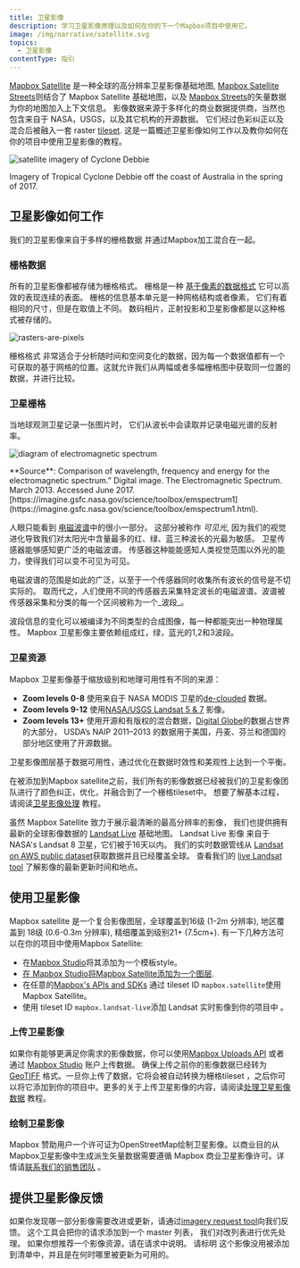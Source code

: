 ```yaml
---
title: 卫星影像
description: 学习卫星影像原理以及如何在你的下一个Mapbox项目中使用它。
image: /img/narrative/satellite.svg
topics:
  - 卫星影像
contentType: 指引
---
```


[Mapbox Satellite](/help/glossary/mapbox-satellite) 是一种全球的高分辨率卫星影像基础地图,  [Mapbox Satellite Streets](https://www.mapbox.com/maps/satellite)则结合了 Mapbox Satellite 基础地图，以及 [Mapbox Streets](https://www.mapbox.com/maps/streets/)的矢量数据为你的地图加入上下文信息。 影像数据来源于多样化的商业数据提供商，当然也包含来自于 NASA，USGS，以及其它机构的开源数据。 它们经过色彩纠正以及混合后被融入一套 raster [tileset](/help/glossary/tileset/). 这是一篇概述卫星影像如何工作以及教你如何在你的项目中使用卫星影像的教程。

![satellite imagery of Cyclone Debbie](/help/img/satellite/cyclone-debbie.jpg)

<div class='caption' markdown='1'>
Imagery of Tropical Cyclone Debbie off the coast of Australia in the spring of 2017.
</div>

## 卫星影像如何工作

我们的卫星影像来自于多样的栅格数据 并通过Mapbox加工混合在一起。

### 栅格数据

所有的卫星影像都被存储为栅格格式。 栅格是一种 [基于像素的数据格式](http://en.wikipedia.org/wiki/Raster_graphics) 它可以高效的表现连续的表面。 栅格的信息基本单元是一种网格结构或者像素， 它们有着相同的尺寸，但是在取值上不同。 数码相片，正射投影和卫星影像都是以这种格式被存储的。

![rasters-are-pixels](/help/img/satellite/rasters-are-pixels.png)

栅格格式 非常适合于分析随时间和空间变化的数据，因为每一个数据值都有一个可获取的基于网格的位置。这就允许我们从两幅或者多幅栅格图中获取同一位置的数据，并进行比较。

### 卫星栅格

当地球观测卫星记录一张图片时， 它们从波长中会读取并记录电磁光谱的反射率。

![diagram of electromagnetic spectrum](/help/img/satellite/rasters-emspectrum.png)

<div class='caption' markdown='1'>
**Source**: Comparison of wavelength, frequency and energy for the electromagnetic spectrum.” Digital image. The Electromagnetic Spectrum. March 2013. Accessed June 2017. [https://imagine.gsfc.nasa.gov/science/toolbox/emspectrum1](https://imagine.gsfc.nasa.gov/science/toolbox/emspectrum1.html).
</div>

<!--copyeditor ignore previously-->
人眼只能看到 [电磁波谱](http://en.wikipedia.org/wiki/Electromagnetic_spectrum)中的很小一部分。 这部分被称作 _可见光_, 因为我们的视觉进化导致我们对太阳光中含量最多的红、绿、蓝三种波长的光最为敏感。 卫星传感器能够感知更广泛的电磁波谱。 传感器这种能能感知人类视觉范围以外光的能力，使得我们可以变不可见为可见。

电磁波谱的范围是如此的广泛，以至于一个传感器同时收集所有波长的信号是不切实际的。 取而代之，人们使用不同的传感器去采集特定波长的电磁波谱。波谱被传感器采集和分类的每一个区间被称为一个_波段_。

波段信息的变化可以被编译为不同类型的合成图像，每一种都能突出一种物理属性。 Mapbox 卫星影像主要依赖组成红，绿，蓝光的1,2和3波段。

### 卫星资源

Mapbox 卫星影像基于缩放级别和地理可用性有不同的来源： 

- **Zoom levels 0-8** 使用来自于 NASA MODIS 卫星的[de-clouded](https://www.mapbox.com/blog/improving-mapbox-satellite-by-making-clouds-disappear/) 数据。
- **Zoom levels 9-12** 使用[NASA/USGS Landsat 5 & 7](https://www.mapbox.com/blog/open-aerial/) 影像。
- **Zoom levels 13+** 使用开源和有版权的混合数据，[Digital Globe](https://www.mapbox.com/blog/digital-globe-partnership/)的数据占世界的大部分， USDA’s NAIP 2011–2013 的数据用于美国，丹麦、芬兰和德国的部分地区使用了开源数据。

卫星影像图层基于数据可用性，通过优化在数据时效性和美观性上达到一个平衡。

在被添加到Mapbox satellite之前，我们所有的影像数据已经被我们的卫星影像团队进行了颜色纠正，优化，并融合到了一个栅格tileset中。 想要了解基本过程，请阅读[卫星影像处理](/help/tutorials/processing-satellite-imagery) 教程。

虽然 Mapbox Satellite 致力于展示最清晰的最高分辨率的影像， 我们也提供拥有最新的全球影像数据的 [Landsat Live](/help/glossary/landsat-live) 基础地图。 Landsat Live 影像 来自于 NASA's Landsat 8 卫星，它们被于16天以内。 我们的实时数据管线从 [Landsat on AWS public dataset](https://aws.amazon.com/public-datasets/landsat/)获取数据并且已经覆盖全球。 查看我们的 [live Landsat tool](https://www.mapbox.com/bites/00145/#8/39.996/25.131) 了解影像的最新更新时间和地点。

## 使用卫星影像

Mapbox satellite 是一个复合影像图层，全球覆盖到16级  (1-2m 分辨率), 地区覆盖到 18级 (0.6-0.3m 分辨率), 精细覆盖到级别21+ (7.5cm+). 有一下几种方法可以在你的项目中使用Mapbox Satellite:

- 在[Mapbox Studio](https://www.mapbox.com/studio-manual/reference/styles/#pick-a-template)将其添加为一个模板style。
- [在 Mapbox Studio将Mapbox Satellite添加为一个图层](https://www.mapbox.com/studio-manual/reference/styles/#new-layer).
-  在任意的[Mapbox's APIs and SDKs](https://docs.mapbox.com) 通过 tileset ID `mapbox.satellite`使用 Mapbox Satellite。
- 使用 tileset ID `mapbox.landsat-live`添加 Landsat 实时影像到你的项目中 。

### 上传卫星影像

如果你有能够更满足你需求的影像数据，你可以使用[Mapbox Uploads API](https://docs.mapbox.com/api/maps/#uploads) 或者 通过 [Mapbox Studio](https://www.mapbox.com/studio) 账户上传数据。 确保上传之前你的影像数据已经转为 [GeoTIFF](/help/glossary/tiff) 格式。一旦你上传了数据，它将会被自动转换为栅格tileset ，之后你可以将它添加到你的项目中。更多的关于上传卫星影像的内容，请阅读[处理卫星影像数据](/help/tutorials/processing-satellite-imagery/) 教程。

### 绘制卫星影像

Mapbox 赞助用户一个许可证为OpenStreetMap绘制卫星影像。以商业目的从Mapbox卫星影像中生成派生矢量数据需要遵循 Mapbox 商业卫星影像许可。详情请[联系我们的销售团队](https://www.mapbox.com/contact/sales/) 。

## 提供卫星影像反馈

如果你发现哪一部分影像需要改进或更新，请通过[imagery request tool](https://www.mapbox.com/imagery-requests)向我们反馈。 这个工具会把你的请求添加到一个 master 列表， 我们对改列表进行优先处理。 如果你想推荐一个影像资源，请在请求中说明。 请标明 这个影像没用被添加到清单中，并且是在何时哪里被更新为可用的。
